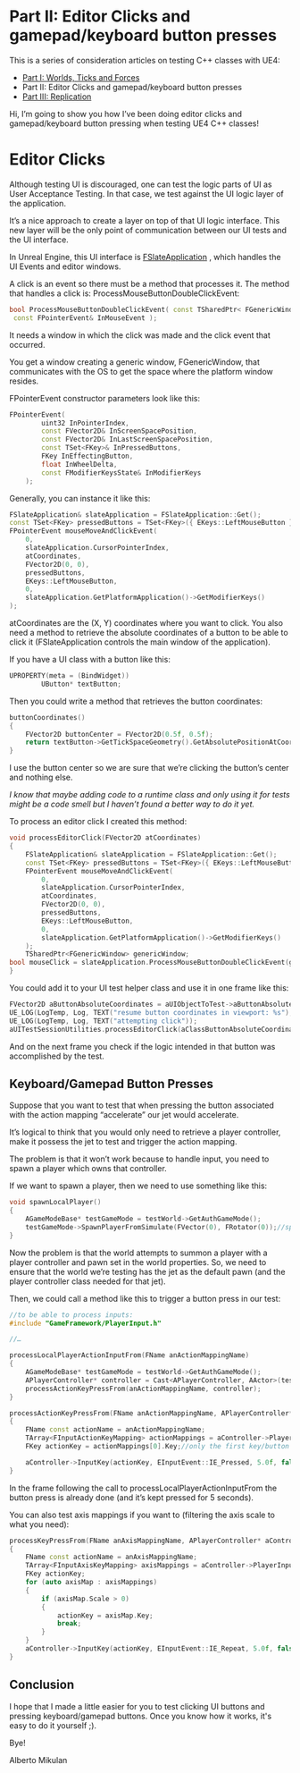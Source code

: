 # Part II: Editor Clicks and gamepad/keyboard button presses

This is a series of consideration articles on testing C++ classes with UE4:

- [Part I: Worlds, Ticks and Forces](https://github.com/Floating-Island/articles/blob/main/Considerations%20On%20Testing%20UE4%20Classes%20Part%20I%20-%20Worlds%2C%20Ticks%20and%20Forces.md)
- Part II: Editor Clicks and gamepad/keyboard button presses
- [Part III: Replication](https://unrealcommunity.wiki/considerations-on-testing-ue4-classes:-part-iii-replication-2d68d4)

Hi, I’m going to show you how I’ve been doing editor clicks and gamepad/keyboard button pressing when testing UE4 C++ classes!

# Editor Clicks

Although testing UI is discouraged, one can test the logic parts of UI as User Acceptance Testing. In that case, we test against the UI logic layer of the application.

It’s a nice approach to create a layer on top of that UI logic interface. This new layer will be the only point of communication between our UI tests and the UI interface.

In Unreal Engine, this UI interface is [FSlateApplication](https://docs.unrealengine.com/en-US/API/Runtime/Slate/Framework/Application/FSlateApplication/index.html) , which handles the UI Events and editor windows.

A click is an event so there must be a method that processes it. The method that handles a click is: ProcessMouseButtonDoubleClickEvent:


```cpp
bool ProcessMouseButtonDoubleClickEvent( const TSharedPtr< FGenericWindow >& PlatformWindow,
 const FPointerEvent& InMouseEvent );
```

It needs a window in which the click was made and the click event that occurred.

You get a window creating a generic window, FGenericWindow, that communicates with the OS to get the space where the platform window resides.

FPointerEvent constructor parameters look like this:


```cpp
FPointerEvent(
		uint32 InPointerIndex,
		const FVector2D& InScreenSpacePosition,
		const FVector2D& InLastScreenSpacePosition,
		const TSet<FKey>& InPressedButtons,
		FKey InEffectingButton,
		float InWheelDelta,
		const FModifierKeysState& InModifierKeys
	);
```
Generally, you can instance it like this:

```cpp
FSlateApplication& slateApplication = FSlateApplication::Get();
const TSet<FKey> pressedButtons = TSet<FKey>({ EKeys::LeftMouseButton });
FPointerEvent mouseMoveAndClickEvent(
	0,
	slateApplication.CursorPointerIndex,
	atCoordinates,
	FVector2D(0, 0),
	pressedButtons,
	EKeys::LeftMouseButton,
	0,
	slateApplication.GetPlatformApplication()->GetModifierKeys()
);
```

atCoordinates are the (X, Y) coordinates where you want to click. 
You also need a method to retrieve the absolute coordinates of a button to be able to click it (FSlateApplication controls the main window of the application).

If you have a UI class with a button like this:

```cpp
UPROPERTY(meta = (BindWidget))
		UButton* textButton;
```

Then you could write a method that retrieves the button coordinates:

```cpp
buttonCoordinates()
{
	FVector2D buttonCenter = FVector2D(0.5f, 0.5f);
	return textButton->GetTickSpaceGeometry().GetAbsolutePositionAtCoordinates(buttonCenter);
}
```

I use the button center so we are sure that we’re clicking the button’s center and nothing else.

_I know that maybe adding code to a runtime class and only using it for tests might be a code smell but I haven’t found a better way to do it yet._

To process an editor click I created this method:

```cpp
void processEditorClick(FVector2D atCoordinates)
{
	FSlateApplication& slateApplication = FSlateApplication::Get();
	const TSet<FKey> pressedButtons = TSet<FKey>({ EKeys::LeftMouseButton });
	FPointerEvent mouseMoveAndClickEvent(
		0,
		slateApplication.CursorPointerIndex,
		atCoordinates,
		FVector2D(0, 0),
		pressedButtons,
		EKeys::LeftMouseButton,
		0,
		slateApplication.GetPlatformApplication()->GetModifierKeys()
	);
	TSharedPtr<FGenericWindow> genericWindow;
bool mouseClick = slateApplication.ProcessMouseButtonDoubleClickEvent(genericWindow, mouseMoveAndClickEvent);
}
```

You could add it to your UI test helper class and use it in one frame like this:

```cpp
FVector2D aButtonAbsoluteCoordinates = aUIObjectToTest->aButtonAbsoluteCenterPosition();
UE_LOG(LogTemp, Log, TEXT("resume button coordinates in viewport: %s"), *aClassButtonAbsoluteCoordinates.ToString());
UE_LOG(LogTemp, Log, TEXT("attempting click"));
aUITestSessionUtilities.processEditorClick(aClassButtonAbsoluteCoordinates);
```

And on the next frame you check if the logic intended in that button was accomplished by the test.


## Keyboard/Gamepad Button Presses

Suppose that you want to test that when pressing the button associated with the action mapping “accelerate” our jet would accelerate.

It’s logical to think that you would only need to retrieve a player controller, make it possess the jet to test and trigger the action mapping.

The problem is that it won’t work because to handle input, you need to spawn a player which owns that controller.

If we want to spawn a player, then we need to use something like this:


```cpp
void spawnLocalPlayer()
{
	AGameModeBase* testGameMode = testWorld->GetAuthGameMode();
	testGameMode->SpawnPlayerFromSimulate(FVector(0), FRotator(0));//spawns a player with controller and the default pawn set in the world game mode.
}
```

Now the problem is that the world attempts to summon a player with a player controller and pawn set in the world properties. So, we need to ensure that the world we’re testing has the jet as the default pawn (and the player controller class needed for that jet).

Then, we could call a method like this to trigger a button press in our test:


```cpp
//to be able to process inputs:
#include "GameFramework/PlayerInput.h"

//…

processLocalPlayerActionInputFrom(FName anActionMappingName)
{
	AGameModeBase* testGameMode = testWorld->GetAuthGameMode();
	APlayerController* controller = Cast<APlayerController, AActor>(testGameMode->GetGameInstance()->GetFirstLocalPlayerController(testWorld));
	processActionKeyPressFrom(anActionMappingName, controller);
}

processActionKeyPressFrom(FName anActionMappingName, APlayerController* aController)
{
	FName const actionName = anActionMappingName;
	TArray<FInputActionKeyMapping> actionMappings = aController->PlayerInput->GetKeysForAction(actionName);
	FKey actionKey = actionMappings[0].Key;//only the first key/button associated with that action mapping

	aController->InputKey(actionKey, EInputEvent::IE_Pressed, 5.0f, false);
}
```

In the frame following the call to processLocalPlayerActionInputFrom the button press is already done (and it’s kept pressed for 5 seconds).

You can also test axis mappings if you want to (filtering the axis scale to what you need):

```cpp
processKeyPressFrom(FName anAxisMappingName, APlayerController* aController)
{
	FName const actionName = anAxisMappingName;
	TArray<FInputAxisKeyMapping> axisMappings = aController->PlayerInput->GetKeysForAxis(actionName);
	FKey actionKey;
	for (auto axisMap : axisMappings)
	{
		if (axisMap.Scale > 0)
		{
			actionKey = axisMap.Key;
			break;
		}
	}
	aController->InputKey(actionKey, EInputEvent::IE_Repeat, 5.0f, false);
}
```

## Conclusion

I hope that I made a little easier for you to test clicking UI buttons and pressing keyboard/gamepad buttons.
Once you know how it works, it's easy to do it yourself ;).

Bye!

Alberto Mikulan